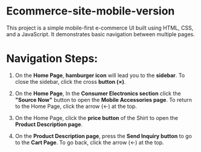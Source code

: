 # Ecommerce-site-mobile-version
This project is a simple mobile-first e-commerce UI built using HTML, CSS, and a JavaScript.
It demonstrates basic navigation between multiple pages.

# Navigation Steps:
1) On the **Home Page**, **hamburger icon** will lead you to the **sidebar**.
To close the sidebar, click the cross **button (×)**.

2) On the **Home Page**, In the **Consumer Electronics section** click the **"Source Now"** button to open the **Mobile Accessories page**.
To return to the Home Page, click the arrow (←) at the top.

3) On the Home Page, click the **price button** of the Shirt to open the **Product Description page**.

4) On the **Product Description page**, press the **Send Inquiry button** to go to the **Cart Page**.
To go back, click the arrow (←) at the top.
